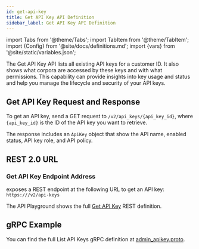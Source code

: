 ```yaml
---
id: get-api-key
title: Get API Key API Definition
sidebar_label: Get API Key API Definition
---
```


import Tabs from '@theme/Tabs';
import TabItem from '@theme/TabItem';
import {Config} from '@site/docs/definitions.md';
import {vars} from '@site/static/variables.json';

The Get API Key API lists all existing API keys for a customer ID. 
It also shows what corpora are accessed by these keys and with what 
permissions. This capability can provide insights into key usage and 
status and help you manage the lifecycle and security of your API keys.

## Get API Key Request and Response

To get an API key, send a GET request to `/v2/api_keys/{api_key_id}`, where 
`{api_key_id}` is the ID of the API key you want to retrieve.

The response includes an `ApiKey` object that show the API name, enabled 
status, API key role, and API policy.

## REST 2.0 URL

### Get API Key Endpoint Address

<Config v="names.product"/> exposes a REST endpoint at the following URL
to get an API key:
<code>https://<Config v="domains.rest.indexing"/>/v2/api-keys</code>

The API Playground shows the full [Get API Key](/docs/rest-api/get-api-key) REST definition.

## gRPC Example

You can find the full List API Keys gRPC definition at [admin_apikey.proto](https://github.com/vectara/protos/blob/main/admin_apikey.proto).
